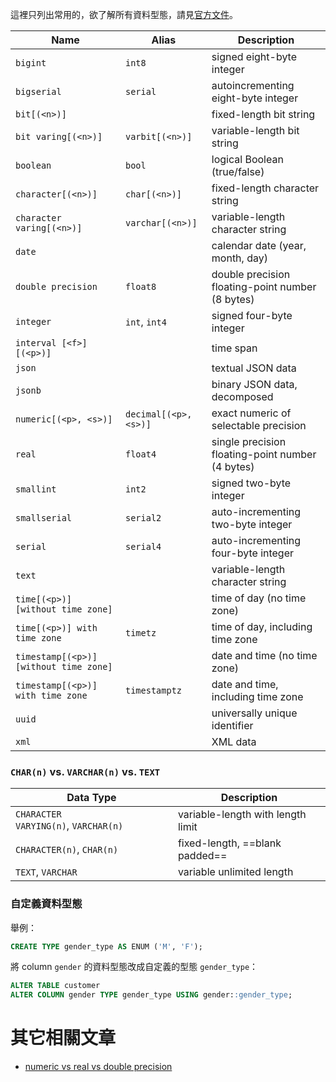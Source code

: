 這裡只列出常用的，欲了解所有資料型態，請見[官方文件](https://www.postgresql.org/docs/current/datatype.html)。

| Name | Alias | Description |
|---|---|---|
|`bigint`|`int8`|signed eight-byte integer|
|`bigserial`|`serial`|autoincrementing eight-byte integer|
|`bit[(<n>)]`||fixed-length bit string|
|`bit varing[(<n>)]`|`varbit[(<n>)]`|variable-length bit string|
|`boolean`|`bool`|logical Boolean (true/false)|
|`character[(<n>)]`|`char[(<n>)]`|fixed-length character string|
|`character varing[(<n>)]`|`varchar[(<n>)]`|variable-length character string|
|`date`||calendar date (year, month, day)|
|`double precision`|`float8`|double precision floating-point number (8 bytes)|
|`integer`|`int`, `int4`|signed four-byte integer|
|`interval [<f>] [(<p>)]`||time span|
|`json`||textual JSON data|
|`jsonb`||binary JSON data, decomposed|
|`numeric[(<p>, <s>)]`|`decimal[(<p>, <s>)]`|exact numeric of selectable precision|
|`real`|`float4`|single precision floating-point number (4 bytes)|
|`smallint`|`int2`|signed two-byte integer|
|`smallserial`|`serial2`|auto-incrementing two-byte integer|
|`serial`|`serial4`|auto-incrementing four-byte integer|
|`text`||variable-length character string|
|`time[(<p>)] [without time zone]`||time of day (no time zone)|
|`time[(<p>)] with time zone`|`timetz`|time of day, including time zone|
|`timestamp[(<p>)] [without time zone]`||date and time (no time zone)|
|`timestamp[(<p>)] with time zone`|`timestamptz`|date and time, including time zone|
|`uuid`||universally unique identifier|
|`xml`||XML data|

### `CHAR(n)` vs. `VARCHAR(n)` vs. `TEXT`

| Data Type | Description |
|---|---|
| `CHARACTER VARYING(n)`, `VARCHAR(n)` | variable-length with length limit |
| `CHARACTER(n)`, `CHAR(n)` | fixed-length, ==blank padded== |
| `TEXT`, `VARCHAR` | variable unlimited length |

### 自定義資料型態

舉例：

```SQL
CREATE TYPE gender_type AS ENUM ('M', 'F');
```

將 column `gender` 的資料型態改成自定義的型態 `gender_type`：

```SQL
ALTER TABLE customer
ALTER COLUMN gender TYPE gender_type USING gender::gender_type;
```

# 其它相關文章

- [numeric vs real vs double precision](</Database/PostgreSQL/numeric vs real vs double precision.md>)

